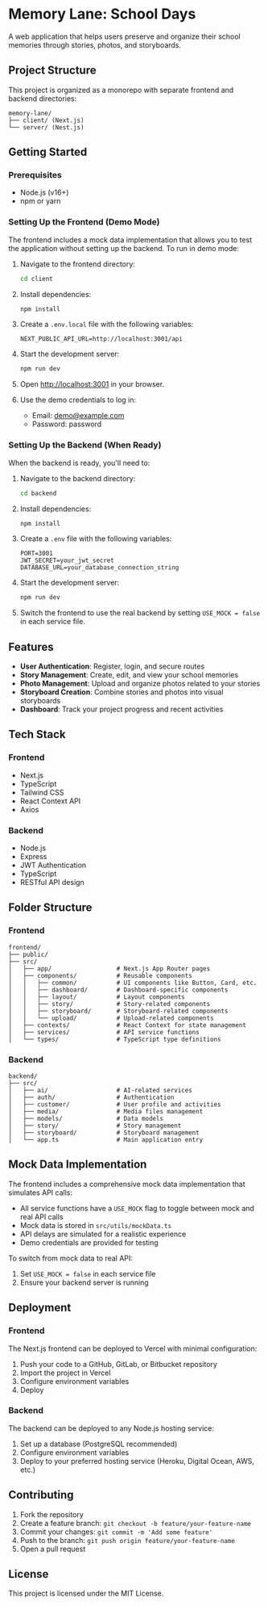 # Memory Lane: School Days

A web application that helps users preserve and organize their school memories through stories, photos, and storyboards.

## Project Structure

This project is organized as a monorepo with separate frontend and backend directories:

```
memory-lane/
├── client/ (Next.js)
└── server/ (Nest.js)
```

## Getting Started

### Prerequisites

- Node.js (v16+)
- npm or yarn

### Setting Up the Frontend (Demo Mode)

The frontend includes a mock data implementation that allows you to test the application without setting up the backend. To run in demo mode:

1. Navigate to the frontend directory:
   ```bash
   cd client
   ```

2. Install dependencies:
   ```bash
   npm install
   ```

3. Create a `.env.local` file with the following variables:
   ```
   NEXT_PUBLIC_API_URL=http://localhost:3001/api
   ```

4. Start the development server:
   ```bash
   npm run dev
   ```

5. Open [http://localhost:3001](http://localhost:3001) in your browser.

6. Use the demo credentials to log in:
   - Email: demo@example.com
   - Password: password

### Setting Up the Backend (When Ready)

When the backend is ready, you'll need to:

1. Navigate to the backend directory:
   ```bash
   cd backend
   ```

2. Install dependencies:
   ```bash
   npm install
   ```

3. Create a `.env` file with the following variables:
   ```
   PORT=3001
   JWT_SECRET=your_jwt_secret
   DATABASE_URL=your_database_connection_string
   ```

4. Start the development server:
   ```bash
   npm run dev
   ```

5. Switch the frontend to use the real backend by setting `USE_MOCK = false` in each service file.

## Features

- **User Authentication**: Register, login, and secure routes
- **Story Management**: Create, edit, and view your school memories
- **Photo Management**: Upload and organize photos related to your stories
- **Storyboard Creation**: Combine stories and photos into visual storyboards
- **Dashboard**: Track your project progress and recent activities

## Tech Stack

### Frontend
- Next.js
- TypeScript
- Tailwind CSS
- React Context API
- Axios

### Backend
- Node.js
- Express
- JWT Authentication
- TypeScript
- RESTful API design

## Folder Structure

### Frontend

```
frontend/
├── public/
├── src/
│   ├── app/                  # Next.js App Router pages
│   ├── components/           # Reusable components
│   │   ├── common/           # UI components like Button, Card, etc.
│   │   ├── dashboard/        # Dashboard-specific components
│   │   ├── layout/           # Layout components
│   │   ├── story/            # Story-related components
│   │   ├── storyboard/       # Storyboard-related components
│   │   └── upload/           # Upload-related components
│   ├── contexts/             # React Context for state management
│   ├── services/             # API service functions
│   └── types/                # TypeScript type definitions
```

### Backend

```
backend/
├── src/
│   ├── ai/                   # AI-related services
│   ├── auth/                 # Authentication
│   ├── customer/             # User profile and activities
│   ├── media/                # Media files management
│   ├── models/               # Data models
│   ├── story/                # Story management
│   ├── storyboard/           # Storyboard management
│   └── app.ts                # Main application entry
```

## Mock Data Implementation

The frontend includes a comprehensive mock data implementation that simulates API calls:

- All service functions have a `USE_MOCK` flag to toggle between mock and real API calls
- Mock data is stored in `src/utils/mockData.ts`
- API delays are simulated for a realistic experience
- Demo credentials are provided for testing

To switch from mock data to real API:
1. Set `USE_MOCK = false` in each service file
2. Ensure your backend server is running

## Deployment

### Frontend

The Next.js frontend can be deployed to Vercel with minimal configuration:

1. Push your code to a GitHub, GitLab, or Bitbucket repository
2. Import the project in Vercel
3. Configure environment variables
4. Deploy

### Backend

The backend can be deployed to any Node.js hosting service:

1. Set up a database (PostgreSQL recommended)
2. Configure environment variables
3. Deploy to your preferred hosting service (Heroku, Digital Ocean, AWS, etc.)

## Contributing

1. Fork the repository
2. Create a feature branch: `git checkout -b feature/your-feature-name`
3. Commit your changes: `git commit -m 'Add some feature'`
4. Push to the branch: `git push origin feature/your-feature-name`
5. Open a pull request

## License

This project is licensed under the MIT License.
